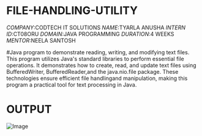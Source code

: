 # FILE-HANDLING-UTILITY
*COMPANY*:CODTECH IT SOLUTIONS
*NAME*:TYARLA ANUSHA
*INTERN ID*:CT08ORU
*DOMAIN*:JAVA PROGRAMMING
*DURATION*:4 WEEKS
*MENTOR*:NEELA SANTOSH

#Java program to demonstrate reading, writing, and modifying text files. This program utilizes Java's standard libraries to perform essential file operations. It demonstrates how to create, read, and update text files using BufferedWriter, BufferedReader,and the java.nio.file package. These technologies ensure efficient file handlingand manipulation, making this program a practical tool for text processing in Java.

# OUTPUT
![Image](https://github.com/user-attachments/assets/6a2990d9-c2bb-497a-abee-fdf96974c863)
